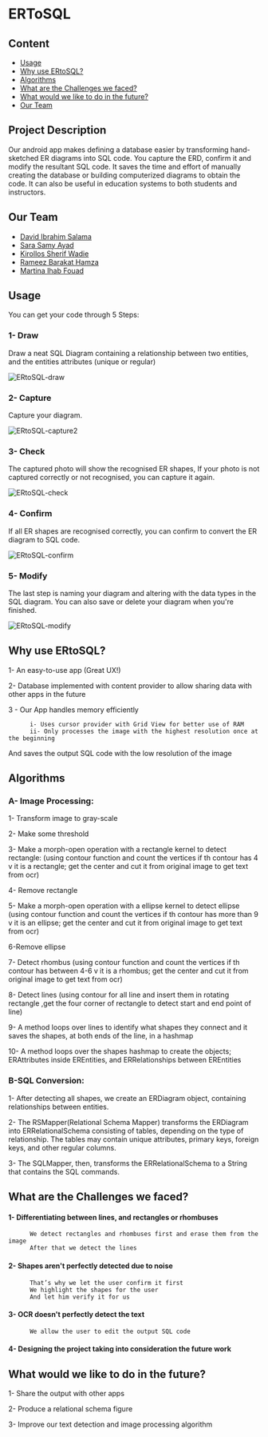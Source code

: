 # ERToSQL

## Content
- [Usage](#usage)
- [Why use ERtoSQL?](#why-use-ertosql)
- [Algorithms](#algorithms)
- [What are the Challenges we faced?](#what-are-the-challenges-we-faced)
- [What would we like to do in the future?](#what-would-we-like-to-do-in-the-future)
- [Our Team](#our-team)
## Project Description
Our android app makes defining a database easier by transforming hand-sketched ER diagrams into SQL code.
You capture the ERD, confirm it and modify the resultant SQL code.
It saves the time and effort of manually creating the database or building computerized diagrams to obtain the code.
It can also be useful in education systems to both students and instructors.
## Our Team
* [David Ibrahim Salama](https://github.com/DavidIbrahim)
* [Sara Samy Ayad](https://github.com/SaraSamyAyad)
* [Kirollos Sherif Wadie](https://github.com/KirollosWadie)
* [Rameez Barakat Hamza](https://github.com/Rameez-Barakat)
* [Martina Ihab Fouad](https://github.com/martinaihab)

## Usage
You can get your code through 5 Steps:
### 1- Draw
Draw a neat SQL Diagram containing a relationship between two entities, and the entities attributes (unique or regular)

![ERtoSQL-draw](https://user-images.githubusercontent.com/33926255/57221804-bf1a6600-7000-11e9-8f3f-e2ed1f1f684a.png)

### 2- Capture
Capture your diagram.

![ERtoSQL-capture2](https://user-images.githubusercontent.com/33926255/57222442-de19f780-7002-11e9-867a-2f6e4d0e6478.png)

### 3- Check
The captured photo will show the recognised ER shapes, If your photo is not captured correctly or not recognised, you can capture it again.

![ERtoSQL-check](https://user-images.githubusercontent.com/33926255/57222484-0c97d280-7003-11e9-8c1e-fcbc328e8527.png)

### 4- Confirm
If all ER shapes are recognised correctly, you can confirm to convert the ER diagram to SQL code.

![ERtoSQL-confirm](https://user-images.githubusercontent.com/33926255/57222544-4b2d8d00-7003-11e9-89e2-98bddc58da66.png)


### 5- Modify
The last step is naming your diagram and altering with the data types in the SQL diagram. You can also save or delete your diagram when you're finished.

![ERtoSQL-modify](https://user-images.githubusercontent.com/33926255/57222593-6ef0d300-7003-11e9-950c-e4d1975a9dc3.png)

## Why use ERtoSQL?
1- An easy-to-use app (Great UX!)

2- Database implemented with content provider to allow sharing data with other apps in the future

3 - Our App handles memory efficiently
          
          i- Uses cursor provider with Grid View for better use of RAM
          ii- Only processes the image with the highest resolution once at the beginning

And saves the output SQL code with the low resolution of the image
## Algorithms
### A- Image Processing:
1- Transform image to gray-scale

2- Make some threshold

3- Make a morph-open operation with a rectangle kernel to detect rectangle:
(using contour function and count the vertices if th contour has 4 v it is a rectangle;
get the center and cut it from original image to get text from ocr)

4- Remove rectangle

5- Make a morph-open operation with a ellipse kernel to detect ellipse
(using contour function and count the vertices if th contour has more than 9 v it is an ellipse;
get the center and cut it from original image to get text from ocr)

6-Remove ellipse 

7- Detect rhombus
(using contour function and count the vertices if th contour has between 4-6 v it is a rhombus;
get the center and cut it from original image to get text from ocr)

8- Detect lines (using contour for all line  and insert them in rotating rectangle ,get the four corner of rectangle to detect start and end point of line)

9- A method loops over lines to identify what shapes they connect and it saves the shapes, at both ends of the line, in a hashmap

10- A method loops over the shapes hashmap to create the objects; ERAttributes inside EREntities, and ERRelationships between EREntities
### B-SQL Conversion:
1- After detecting all shapes, we create an ERDiagram object, containing relationships between entities.

2- The RSMapper(Relational Schema Mapper) transforms the ERDiagram into ERRelationalSchema consisting of tables, depending on the type of relationship. The tables may contain unique attributes, primary keys, foreign keys, and other regular columns.

3- The SQLMapper, then, transforms the ERRelationalSchema to a String that contains the SQL commands.

## What are the Challenges we faced?
#### 1- Differentiating between lines, and rectangles or rhombuses

          We detect rectangles and rhombuses first and erase them from the image
          After that we detect the lines
#### 2- Shapes aren't perfectly detected due to noise

          That’s why we let the user confirm it first
          We highlight the shapes for the user 
          And let him verify it for us
#### 3- OCR doesn't perfectly detect the text
          We allow the user to edit the output SQL code
#### 4- Designing the project taking into consideration the future work
## What would we like to do in the future?
1- Share the output with other apps

2- Produce a relational schema figure

3- Improve our text detection and image processing algorithm






          

       

